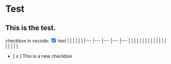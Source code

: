 # Test

## This is the test.

checkbox in vscode: <input type="checkbox" checked> text
|  	|  	|  	|  	|  	|
|---	|---	|---	|---	|---	|
|  	|  	|  	|  	|  	|
|  	|  	|  	|  	|  	|
|  	|  	|  	|  	|  	|

- [ x ] This is a new checkbox

